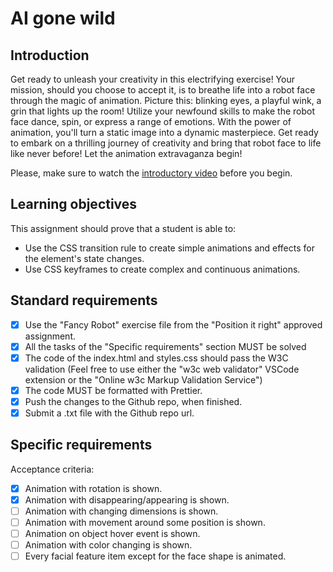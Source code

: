 # AI gone wild

## Introduction

Get ready to unleash your creativity in this electrifying exercise! Your mission, should you choose to accept it, is to breathe life into a robot face through the magic of animation. Picture this: blinking eyes, a playful wink, a grin that lights up the room! Utilize your newfound skills to make the robot face dance, spin, or express a range of emotions. With the power of animation, you'll turn a static image into a dynamic masterpiece. Get ready to embark on a thrilling journey of creativity and bring that robot face to life like never before! Let the animation extravaganza begin!

Please, make sure to watch the [introductory video](https://www.loom.com/share/07ceccb63ec741ec8c320080cd73707f?sid=799478f5-1036-48f7-b0a3-447137cb7950) before you begin.

## Learning objectives

This assignment should prove that a student is able to:

- Use the CSS transition rule to create simple animations and effects for the element's state changes.
- Use CSS keyframes to create complex and continuous animations.

## Standard requirements

- [x] Use the "Fancy Robot" exercise file from the "Position it right" approved assignment.
- [x] All the tasks of the "Specific requirements" section MUST be solved
- [x] The code of the index.html and styles.css should pass the W3C validation (Feel free to use either the "w3c web validator" VSCode extension or the "Online w3c Markup Validation Service")
- [x] The code MUST be formatted with Prettier.
- [x] Push the changes to the Github repo, when finished.
- [x] Submit a .txt file with the Github repo url.

## Specific requirements

Acceptance criteria:

- [x] Animation with rotation is shown.
- [x] Animation with disappearing/appearing is shown.
- [ ] Animation with changing dimensions is shown.
- [ ] Animation with movement around some position is shown.
- [ ] Animation on object hover event is shown.
- [ ] Animation with color changing is shown.
- [ ] Every facial feature item except for the face shape is animated.
